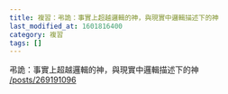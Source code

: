 ```yaml
---
title: 複習：弔詭：事實上超越邏輯的神，與現實中邏輯描述下的神
last_modified_at: 1601816400
category: 複習
tags: []
---
```


<p>弔詭：事實上超越邏輯的神，與現實中邏輯描述下的神<br/>
<a href="/posts/269191096" target="_blank">/posts/269191096</a></p>
<p> </p>
